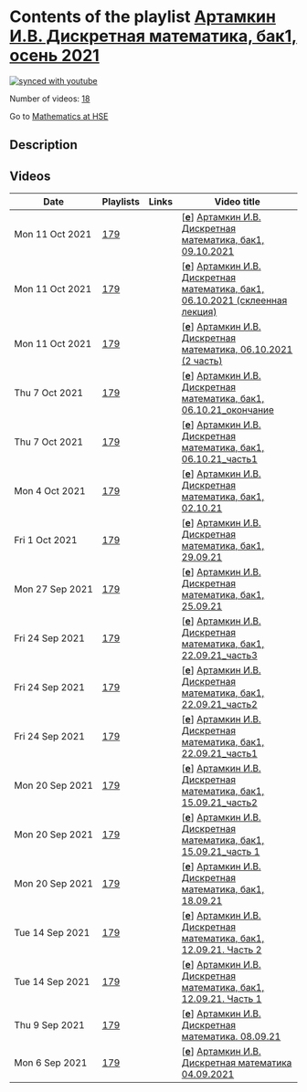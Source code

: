 # Contents of the playlist [Артамкин И.В. Дискретная математика, бак1, осень 2021](https://www.youtube.com/playlist?list=PLq3E5oubNNoAJJfA0AT0kHMht1YDwB7Zt)

[![synced with youtube](https://img.shields.io/github/last-commit/mathphysschool/mathphysschool.github.io/autoupdate1?label=synced%20with%20youtube)](#)

Number of videos: [18](#videos)

Go to [Mathematics at HSE](../README.md)

## Description



## Videos

|Date|Playlists|Links|Video title|
|---|---|---|---|
| Mon&nbsp;11&nbsp;Oct&nbsp;2021 | [179](../playlists/179 "Артамкин И.В. Дискретная математика, бак1, осень 2021") |  | [[**e**](https://studio.youtube.com/video/vdZkHAG4lyc/edit "Edit")] [Артамкин И.В. Дискретная математика, бак1, 09.10.2021](https://www.youtube.com/watch?v=vdZkHAG4lyc&list=PLq3E5oubNNoAJJfA0AT0kHMht1YDwB7Zt) |
| Mon&nbsp;11&nbsp;Oct&nbsp;2021 | [179](../playlists/179 "Артамкин И.В. Дискретная математика, бак1, осень 2021") |  | [[**e**](https://studio.youtube.com/video/f5c-kqpoQZc/edit "Edit")] [Артамкин И.В. Дискретная математика, бак1, 06.10.2021 (склеенная лекция)](https://www.youtube.com/watch?v=f5c-kqpoQZc&list=PLq3E5oubNNoAJJfA0AT0kHMht1YDwB7Zt) |
| Mon&nbsp;11&nbsp;Oct&nbsp;2021 | [179](../playlists/179 "Артамкин И.В. Дискретная математика, бак1, осень 2021") |  | [[**e**](https://studio.youtube.com/video/7iSZPu6Piv4/edit "Edit")] [Артамкин И.В. Дискретная математика, 06.10.2021 (2 часть)](https://www.youtube.com/watch?v=7iSZPu6Piv4&list=PLq3E5oubNNoAJJfA0AT0kHMht1YDwB7Zt) |
| Thu&nbsp;7&nbsp;Oct&nbsp;2021 | [179](../playlists/179 "Артамкин И.В. Дискретная математика, бак1, осень 2021") |  | [[**e**](https://studio.youtube.com/video/J56BH1Z5Ra8/edit "Edit")] [Артамкин И.В. Дискретная математика, бак1, 06.10.21&#95;окончание](https://www.youtube.com/watch?v=J56BH1Z5Ra8&list=PLq3E5oubNNoAJJfA0AT0kHMht1YDwB7Zt) |
| Thu&nbsp;7&nbsp;Oct&nbsp;2021 | [179](../playlists/179 "Артамкин И.В. Дискретная математика, бак1, осень 2021") |  | [[**e**](https://studio.youtube.com/video/X_sn-PkyUec/edit "Edit")] [Артамкин И.В. Дискретная математика, бак1, 06.10.21&#95;часть1](https://www.youtube.com/watch?v=X_sn-PkyUec&list=PLq3E5oubNNoAJJfA0AT0kHMht1YDwB7Zt) |
| Mon&nbsp;4&nbsp;Oct&nbsp;2021 | [179](../playlists/179 "Артамкин И.В. Дискретная математика, бак1, осень 2021") |  | [[**e**](https://studio.youtube.com/video/cdZOIAfUSc0/edit "Edit")] [Артамкин И.В. Дискретная математика, бак1, 02.10.21](https://www.youtube.com/watch?v=cdZOIAfUSc0&list=PLq3E5oubNNoAJJfA0AT0kHMht1YDwB7Zt) |
| Fri&nbsp;1&nbsp;Oct&nbsp;2021 | [179](../playlists/179 "Артамкин И.В. Дискретная математика, бак1, осень 2021") |  | [[**e**](https://studio.youtube.com/video/SIoDvGJ7hVI/edit "Edit")] [Артамкин И.В. Дискретная математика, бак1, 29.09.21](https://www.youtube.com/watch?v=SIoDvGJ7hVI&list=PLq3E5oubNNoAJJfA0AT0kHMht1YDwB7Zt) |
| Mon&nbsp;27&nbsp;Sep&nbsp;2021 | [179](../playlists/179 "Артамкин И.В. Дискретная математика, бак1, осень 2021") |  | [[**e**](https://studio.youtube.com/video/hDTBXgLai54/edit "Edit")] [Артамкин И.В. Дискретная математика, бак1, 25.09.21](https://www.youtube.com/watch?v=hDTBXgLai54&list=PLq3E5oubNNoAJJfA0AT0kHMht1YDwB7Zt) |
| Fri&nbsp;24&nbsp;Sep&nbsp;2021 | [179](../playlists/179 "Артамкин И.В. Дискретная математика, бак1, осень 2021") |  | [[**e**](https://studio.youtube.com/video/wJqlLPZcjKI/edit "Edit")] [Артамкин И.В. Дискретная математика, бак1, 22.09.21&#95;часть3](https://www.youtube.com/watch?v=wJqlLPZcjKI&list=PLq3E5oubNNoAJJfA0AT0kHMht1YDwB7Zt) |
| Fri&nbsp;24&nbsp;Sep&nbsp;2021 | [179](../playlists/179 "Артамкин И.В. Дискретная математика, бак1, осень 2021") |  | [[**e**](https://studio.youtube.com/video/pRd9KXvxu_Q/edit "Edit")] [Артамкин И.В. Дискретная математика, бак1, 22.09.21&#95;часть2](https://www.youtube.com/watch?v=pRd9KXvxu_Q&list=PLq3E5oubNNoAJJfA0AT0kHMht1YDwB7Zt) |
| Fri&nbsp;24&nbsp;Sep&nbsp;2021 | [179](../playlists/179 "Артамкин И.В. Дискретная математика, бак1, осень 2021") |  | [[**e**](https://studio.youtube.com/video/T016FhnNPNs/edit "Edit")] [Артамкин И.В. Дискретная математика, бак1, 22.09.21&#95;часть1](https://www.youtube.com/watch?v=T016FhnNPNs&list=PLq3E5oubNNoAJJfA0AT0kHMht1YDwB7Zt) |
| Mon&nbsp;20&nbsp;Sep&nbsp;2021 | [179](../playlists/179 "Артамкин И.В. Дискретная математика, бак1, осень 2021") |  | [[**e**](https://studio.youtube.com/video/HLhhXg0BozM/edit "Edit")] [Артамкин И.В. Дискретная математика, бак1, 15.09.21&#95;часть2](https://www.youtube.com/watch?v=HLhhXg0BozM&list=PLq3E5oubNNoAJJfA0AT0kHMht1YDwB7Zt) |
| Mon&nbsp;20&nbsp;Sep&nbsp;2021 | [179](../playlists/179 "Артамкин И.В. Дискретная математика, бак1, осень 2021") |  | [[**e**](https://studio.youtube.com/video/Xboa-cmL2jw/edit "Edit")] [Артамкин И.В. Дискретная математика, бак1, 15.09.21&#95;часть 1](https://www.youtube.com/watch?v=Xboa-cmL2jw&list=PLq3E5oubNNoAJJfA0AT0kHMht1YDwB7Zt) |
| Mon&nbsp;20&nbsp;Sep&nbsp;2021 | [179](../playlists/179 "Артамкин И.В. Дискретная математика, бак1, осень 2021") |  | [[**e**](https://studio.youtube.com/video/A_y4JZnue9A/edit "Edit")] [Артамкин И.В. Дискретная математика, бак1, 18.09.21](https://www.youtube.com/watch?v=A_y4JZnue9A&list=PLq3E5oubNNoAJJfA0AT0kHMht1YDwB7Zt) |
| Tue&nbsp;14&nbsp;Sep&nbsp;2021 | [179](../playlists/179 "Артамкин И.В. Дискретная математика, бак1, осень 2021") |  | [[**e**](https://studio.youtube.com/video/Wk_iVESCzYY/edit "Edit")] [Артамкин И.В. Дискретная математика, бак1, 12.09.21. Часть 2](https://www.youtube.com/watch?v=Wk_iVESCzYY&list=PLq3E5oubNNoAJJfA0AT0kHMht1YDwB7Zt) |
| Tue&nbsp;14&nbsp;Sep&nbsp;2021 | [179](../playlists/179 "Артамкин И.В. Дискретная математика, бак1, осень 2021") |  | [[**e**](https://studio.youtube.com/video/8P_1zAts0ZQ/edit "Edit")] [Артамкин И.В. Дискретная математика, бак1, 12.09.21. Часть 1](https://www.youtube.com/watch?v=8P_1zAts0ZQ&list=PLq3E5oubNNoAJJfA0AT0kHMht1YDwB7Zt) |
| Thu&nbsp;9&nbsp;Sep&nbsp;2021 | [179](../playlists/179 "Артамкин И.В. Дискретная математика, бак1, осень 2021") |  | [[**e**](https://studio.youtube.com/video/3qqBLz6zGps/edit "Edit")] [Артамкин И.В. Дискретная математика. 08.09.21](https://www.youtube.com/watch?v=3qqBLz6zGps&list=PLq3E5oubNNoAJJfA0AT0kHMht1YDwB7Zt) |
| Mon&nbsp;6&nbsp;Sep&nbsp;2021 | [179](../playlists/179 "Артамкин И.В. Дискретная математика, бак1, осень 2021") |  | [[**e**](https://studio.youtube.com/video/v-9nAYVYsLo/edit "Edit")] [Артамкин И.В. Дискретная математика 04.09.2021](https://www.youtube.com/watch?v=v-9nAYVYsLo&list=PLq3E5oubNNoAJJfA0AT0kHMht1YDwB7Zt) |
